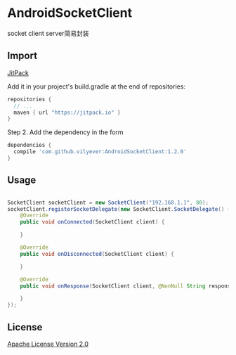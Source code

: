 # AndroidSocketClient
socket client server简易封装

## Import
[JitPack](https://jitpack.io/)

Add it in your project's build.gradle at the end of repositories:

```gradle
repositories {
  // ...
  maven { url "https://jitpack.io" }
}
```

Step 2. Add the dependency in the form

```gradle
dependencies {
  compile 'com.github.vilyever:AndroidSocketClient:1.2.0'
}
```

## Usage
```java

SocketClient socketClient = new SocketClient("192.168.1.1", 80);
socketClient.registerSocketDelegate(new SocketClient.SocketDelegate() {
    @Override
    public void onConnected(SocketClient client) {

    }

    @Override
    public void onDisconnected(SocketClient client) {

    }

    @Override
    public void onResponse(SocketClient client, @NonNull String response) {

    }
});
```

## License
[Apache License Version 2.0](http://www.apache.org/licenses/LICENSE-2.0.txt)
